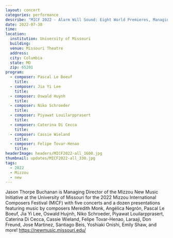 ```yaml
---
layout: concert
categories: performance
describe: "MICF 2022 - Alarm Will Sound: Eight World Premieres, Managing Director."
date: 2022-07-30
time:
location:
  institution: University of Missouri
  building:
  venue: Missouri Theatre
  address:
  city: Columbia
  state: MO
  zip: 65201
program:
  - composer: Pascal Le Boeuf
    title:
  - composer: Jia Yi Lee
    title:
  - composer: Oswald Huỳnh
    title:
  - composer: Niko Schroeder
    title:
  - composer: Piyawat Louilarpprasert
    title:
  - composer: Caterina Di Cecca
    title:
  - composer: Cassie Wieland
    title:
  - composer: Felipe Tovar-Henao
    title:
headerImage: headers/MICF2022-all_1600.jpg
thumbnail: updates/MICF2022-all_330.jpg
tags:
  - 2022
  - Mizzou
  - new
---
```


Jason Thorpe Buchanan is Managing Director of the Mizzou New Music Initiative at the University of Missouri for the 2022 Mizzou International Composers Festival (MICF) with five concerts and a dozen presentations featuring music by composers Meredith Monk, Angélica Negrón, Pascal Le Boeuf, Jia Yi Lee, Oswald Huỳnh, Niko Schroeder, Piyawat Louilarpprasert, Caterina Di Cecca, Cassie Wieland, Felipe Tovar-Henao, Laraaji, Don Freund, Jose Martinez, Santiago Beis, Yoshiaki Onishi, Emily Shaw, and more! https://newmusic.missouri.edu/
